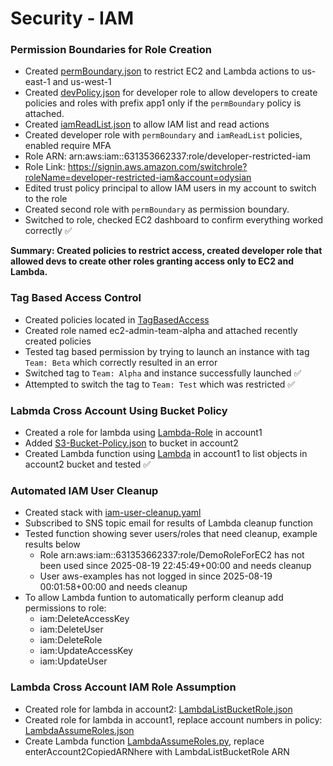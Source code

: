 # Security - IAM
### Permission Boundaries for Role Creation

- Created [permBoundary.json](./PermBoundary/permBoundary.json) to restrict EC2 and Lambda actions to us-east-1 and us-west-1
- Created [devPolicy.json](./PermBoundary/devPolicy.json) for developer role to allow developers to create policies and roles with prefix app1 only if the `permBoundary` policy is attached.
- Created [iamReadList.json](./PermBoundary/iamReadList.json) to allow IAM list and read actions
- Created developer role with `permBoundary` and `iamReadList` policies, enabled require MFA
- Role ARN: arn:aws:iam::631353662337:role/developer-restricted-iam
- Role Link: https://signin.aws.amazon.com/switchrole?roleName=developer-restricted-iam&account=odysian
- Edited trust policy principal to allow IAM users in my account to switch to the role
- Created second role with `permBoundary` as permission boundary.
- Switched to role, checked EC2 dashboard to confirm everything worked correctly ✅

**Summary: Created policies to restrict access, created developer role that allowed devs to create other roles granting access only to EC2 and Lambda.**

### Tag Based Access Control
- Created policies located in [TagBasedAccess](./TagBasedAccess) 
- Created role named ec2-admin-team-alpha and attached recently created policies 
- Tested tag based permission by trying to launch an instance with tag `Team: Beta` which correctly resulted in an error
- Switched tag to `Team: Alpha` and instance successfully launched ✅
- Attempted to switch the tag to `Team: Test` which was restricted ✅

### Labmda Cross Account Using Bucket Policy
- Created a role for lambda using [Lambda-Role](LambdaCrossAccBucketPolicy/Lambda-Role.json) in account1
- Added [S3-Bucket-Policy.json](LambdaCrossAccBucketPolicy/S3-Bucket-Policy.json) to bucket in account2
- Created Lambda function using [Lambda](LambdaCrossAccBucketPolicy/Lambda.py) in account1 to list objects in account2 bucket and tested ✅

### Automated IAM User Cleanup
- Created stack with [iam-user-cleanup.yaml](AutoIAMUserCleanup/cloudformation-iam-user-cleanup.yaml)
- Subscribed to SNS topic email for results of Lambda cleanup function
- Tested function showing sever users/roles that need cleanup, example results below
    - Role arn:aws:iam::631353662337:role/DemoRoleForEC2 has not been used since 2025-08-19 22:45:49+00:00 and needs cleanup
    - User aws-examples has not logged in since 2025-08-19 00:01:58+00:00 and needs cleanup
- To allow Lambda funtion to automatically perform cleanup add permissions to role:             
    - iam:DeleteAccessKey
    - iam:DeleteUser
    - iam:DeleteRole
    - iam:UpdateAccessKey
    - iam:UpdateUser

### Lambda Cross Account IAM Role Assumption
- Created role for lambda in account2: [LambdaListBucketRole.json](LambdaCrossAccRole/LambdaListBucketRole.json)
- Created role for lambda in account1, replace account numbers in policy: [LambdaAssumeRoles.json](LambdaCrossAccRole/LambdaAssumeRoles.json)
- Create Lambda function [LambdaAssumeRoles.py](LambdaCrossAccRole/LambdaAssumeRoles.py), replace enterAccount2CopiedARNhere with LambdaListBucketRole ARN
